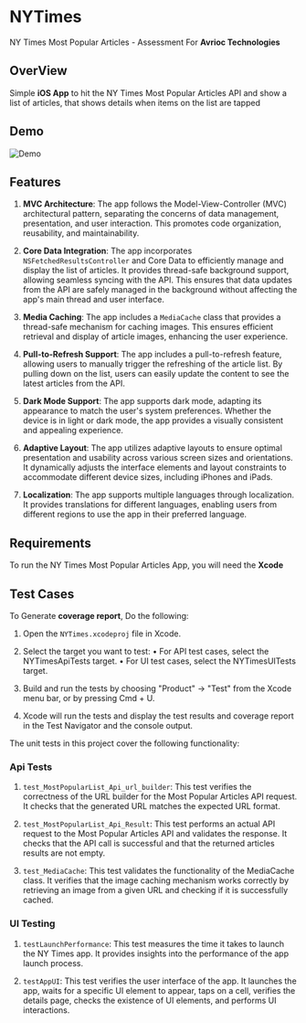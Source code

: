 # NYTimes
NY Times Most Popular Articles - Assessment For **Avrioc Technologies**

## OverView
     
Simple **iOS App** to hit the NY Times Most Popular Articles API and show a list of articles,
that shows details when items on the list are tapped

## Demo

![Demo](ReadMe/Demo.gif)

## Features

1. **MVC Architecture**: The app follows the Model-View-Controller (MVC) architectural pattern, separating the concerns of data management, presentation, and user interaction. This promotes code organization, reusability, and maintainability.

2. **Core Data Integration**: The app incorporates `NSFetchedResultsController` and Core Data to efficiently manage and display the list of articles. It provides thread-safe background support, allowing seamless syncing with the API. This ensures that data updates from the API are safely managed in the background without affecting the app's main thread and user interface.

3. **Media Caching**: The app includes a `MediaCache` class that provides a thread-safe mechanism for caching images. This ensures efficient retrieval and display of article images, enhancing the user experience.

4. **Pull-to-Refresh Support**: The app includes a pull-to-refresh feature, allowing users to manually trigger the refreshing of the article list. By pulling down on the list, users can easily update the content to see the latest articles from the API.

5. **Dark Mode Support**: The app supports dark mode, adapting its appearance to match the user's system preferences. Whether the device is in light or dark mode, the app provides a visually consistent and appealing experience.

6. **Adaptive Layout**: The app utilizes adaptive layouts to ensure optimal presentation and usability across various screen sizes and orientations. It dynamically adjusts the interface elements and layout constraints to accommodate different device sizes, including iPhones and iPads.

7. **Localization**: The app supports multiple languages through localization. It provides translations for different languages, enabling users from different regions to use the app in their preferred language.

## Requirements

To run the NY Times Most Popular Articles App, you will need the **Xcode**

##  Test Cases

To Generate **coverage report**, Do the following:

1. Open the `NYTimes.xcodeproj` file in Xcode.

2. Select the target you want to test:
    • For API test cases, select the NYTimesApiTests target.
    • For UI test cases, select the NYTimesUITests target.    
    
3. Build and run the tests by choosing "Product" -> "Test" from the Xcode menu bar, or by pressing Cmd + U.

4. Xcode will run the tests and display the test results and coverage report in the Test Navigator and the console output.

The unit tests in this project cover the following functionality:

### Api Tests

1. `test_MostPopularList_Api_url_builder`: This test verifies the correctness of the URL builder for the Most Popular Articles API request. It checks that the generated URL matches the expected URL format.

2. `test_MostPopularList_Api_Result`: This test performs an actual API request to the Most Popular Articles API and validates the response. It checks that the API call is successful and that the returned articles results are not empty.

3. `test_MediaCache`: This test validates the functionality of the MediaCache class. It verifies that the image caching mechanism works correctly by retrieving an image from a given URL and checking if it is successfully cached.

### UI Testing

1. `testLaunchPerformance`: This test measures the time it takes to launch the NY Times app. It provides insights into the performance of the app launch process.

2. `testAppUI`: This test verifies the user interface of the app. It launches the app, waits for a specific UI element to appear, taps on a cell, verifies the details page, checks the existence of UI elements, and performs UI interactions.
